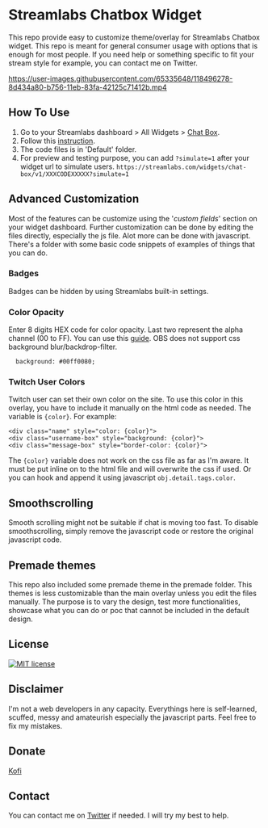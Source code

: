 # Streamlabs Chatbox Widget
This repo provide easy to customize theme/overlay for Streamlabs Chatbox widget. This repo is meant for general consumer usage with options that is enough for most people. If you need help or something specific to fit your stream style for example, you can contact me on Twitter.

https://user-images.githubusercontent.com/65335648/118496278-8d434a80-b756-11eb-83fa-42125c71412b.mp4


## How To Use

1. Go to your Streamlabs dashboard > All Widgets > [Chat Box](https://streamlabs.com/dashboard#/chatbox).
2. Follow this [instruction](https://user-images.githubusercontent.com/65335648/119599623-f93d4700-be17-11eb-82ae-848eb7adceb5.png).
3. The code files is in 'Default' folder.
4. For preview and testing purpose, you can add `?simulate=1` after your widget url to simulate users.
`https://streamlabs.com/widgets/chat-box/v1/XXXCODEXXXXX?simulate=1`

## Advanced Customization

Most of the features can be customize using the '*custom fields*' section on your widget dashboard. Further customization can be done by editing the files directly, especially the js file. Alot more can be done with javascript. There's a folder with some basic code snippets of examples of things that you can do.

### Badges

Badges can be hidden by using Streamlabs built-in settings.

### Color Opacity

Enter 8 digits HEX code for color opacity. Last two represent the alpha channel (00 to FF). You can use this [guide](https://davidwalsh.name/hex-opacity). OBS does not support css background blur/backdrop-filter.

```
  background: #00ff0080;
```

### Twitch User Colors

Twitch user can set their own color on the site. To use this color in this overlay, you have to include it manually on the html code as needed. The variable is `{color}`. For example:

    <div class="name" style="color: {color}">
    <div class="username-box" style="background: {color}">
    <div class="message-box" style="border-color: {color}">

The `{color}` variable does not work on the css file as far as I'm aware. It must be put inline on to the html file and will overwrite the css if used. Or you can hook and append it using javascript `obj.detail.tags.color`.

## Smoothscrolling

Smooth scrolling might not be suitable if chat is moving too fast. To disable smoothscrolling, simply remove the javascript code or restore the original javascript code. 

## Premade themes

This repo also included some premade theme in the premade folder. This themes is less customizable than the main overlay unless you edit the files manually. The purpose is to vary the design, test more functionalities, showcase what you can do or poc that cannot be included in the default design. 

## License

[![MIT license](https://badgen.net/badge/License/MIT/blue)](https://github.com/metadotmy/streamlabs-chat/blob/master/LICENSE)

## Disclaimer

I'm not a web developers in any capacity. Everythings here is self-learned, scuffed, messy and amateurish especially the javascript parts. Feel free to fix my mistakes.


## Donate

[Kofi](https://ko-fi.com/metadotmy)

## Contact

You can contact me on [Twitter](https://twitter.com/JHOOOOOOOOOOOOQ) if needed. I will try my best to help.

